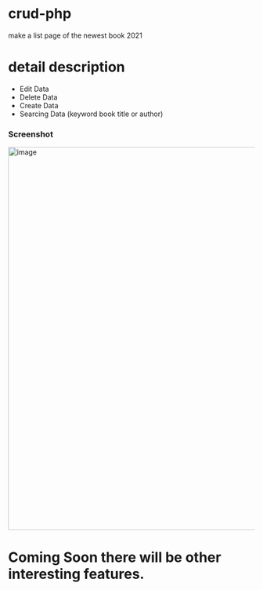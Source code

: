 # crud-php
make a list page of the newest book 2021

# detail description
- Edit Data
- Delete Data
- Create Data
- Searcing Data (keyword book title or author)

### Screenshot

  <img width="781" alt="image" src="https://user-images.githubusercontent.com/73144931/148532113-fb698714-a0c0-4066-a3da-b9bae58fcd6c.png">

# Coming Soon there will be other interesting features.
